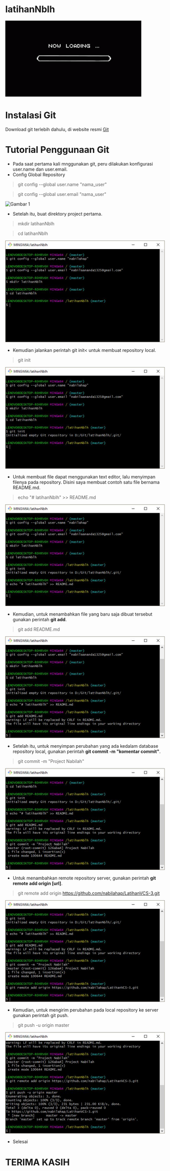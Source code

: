 # latihanNblh

![- 𝟑𝟎 𝐃𝐀𝐘𝐒_ 𝐓𝐑𝐔𝐓𝐇 𝐎𝐑 𝐃𝐀𝐑𝐄_](ss/A0.gif)


# Instalasi Git
Download git terlebih dahulu, di website resmi [Git](https://git-scm.com/download)
# Tutorial Penggunaan Git
- Pada saat pertama kali mnggunakan git, peru dilakukan konfigurasi user.name dan user.email.
- Config Global Repository
> git config --global user.name "nama_user"

> git config --global user.email "nama_user"


![Gambar 1](ss/JJa.JPG)
- Setelah itu, buat direktory project pertama.
> mkdir latihanNblh

> cd latihanNblh


![Gambar 2](ss/ss2.JPG)
- Kemudian jalankan perintah git init< untuk membuat repository local.
> git init


![Gambar 3](ss/ss3.JPG)
- Untuk membuat file dapat menggunakan text editor, lalu menyimpan filenya pada repository. Disini saya membuat contoh satu file bernama README.md.
> echo "# latihanNblh" >> README.md


![Gambar 4](ss/ss4.JPG)
- Kemudian, untuk menambahkan file yang baru saja dibuat tersebut gunakan perintah **git add**.
> git add README.md

![Gambar 5](ss/ss5.JPG)
- Setelah itu, untuk menyimpan perubahan yang ada kedalam database repository local, gunakan perintah **git commit -m "komentar commit"**.
> git commit -m "Project Nabilah"


![Gambar 6](ss/ss6.JPG)
- Untuk menambahkan remote repository server, gunakan perintah **git remote add origin [url]**.
> git remote add origin https://github.com/nabilahap/LatihanVCS-3.git


![Gambar 7](ss/ss7.JPG)
- Kemudian, untuk mengirim perubahan pada local repository ke server gunakan perintah git push.
> git push -u origin master


![Gambar 8](ss/ss8.JPG)


- Selesai

# TERIMA KASIH



